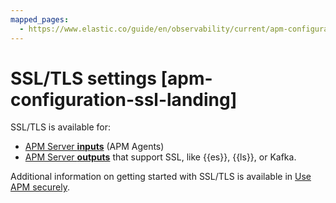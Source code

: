 ```yaml
---
mapped_pages:
  - https://www.elastic.co/guide/en/observability/current/apm-configuration-ssl-landing.html
---
```


# SSL/TLS settings [apm-configuration-ssl-landing]

SSL/TLS is available for:

* [APM Server **inputs**](ssltls-input-settings.md) (APM Agents)
* [APM Server **outputs**](ssltls-output-settings.md) that support SSL, like {{es}}, {{ls}}, or Kafka.

Additional information on getting started with SSL/TLS is available in [Use APM securely](use-apm-securely.md).
